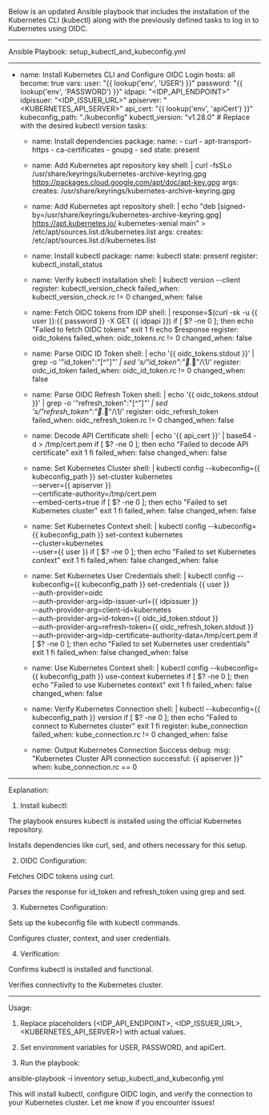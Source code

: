 Below is an updated Ansible playbook that includes the installation of the Kubernetes CLI (kubectl) along with the previously defined tasks to log in to Kubernetes using OIDC.


---

Ansible Playbook: setup_kubectl_and_kubeconfig.yml

---
- name: Install Kubernetes CLI and Configure OIDC Login
  hosts: all
  become: true
  vars:
    user: "{{ lookup('env', 'USER') }}"
    password: "{{ lookup('env', 'PASSWORD') }}"
    idpapi: "<IDP_API_ENDPOINT>"
    idpissuer: "<IDP_ISSUER_URL>"
    apiserver: "<KUBERNETES_API_SERVER>"
    api_cert: "{{ lookup('env', 'apiCert') }}"
    kubeconfig_path: "./kubeconfig"
    kubectl_version: "v1.28.0"  # Replace with the desired kubectl version
  tasks:
    - name: Install dependencies
      package:
        name:
          - curl
          - apt-transport-https
          - ca-certificates
          - gnupg
          - sed
        state: present

    - name: Add Kubernetes apt repository key
      shell: |
        curl -fsSLo /usr/share/keyrings/kubernetes-archive-keyring.gpg https://packages.cloud.google.com/apt/doc/apt-key.gpg
      args:
        creates: /usr/share/keyrings/kubernetes-archive-keyring.gpg

    - name: Add Kubernetes apt repository
      shell: |
        echo "deb [signed-by=/usr/share/keyrings/kubernetes-archive-keyring.gpg] https://apt.kubernetes.io/ kubernetes-xenial main" > /etc/apt/sources.list.d/kubernetes.list
      args:
        creates: /etc/apt/sources.list.d/kubernetes.list

    - name: Install kubectl
      package:
        name: kubectl
        state: present
      register: kubectl_install_status

    - name: Verify kubectl installation
      shell: |
        kubectl version --client
      register: kubectl_version_check
      failed_when: kubectl_version_check.rc != 0
      changed_when: false

    - name: Fetch OIDC tokens from IDP
      shell: |
        response=$(curl -sk -u {{ user }}:{{ password }} -X GET {{ idpapi }})
        if [ $? -ne 0 ]; then
          echo "Failed to fetch OIDC tokens"
          exit 1
        fi
        echo $response
      register: oidc_tokens
      failed_when: oidc_tokens.rc != 0
      changed_when: false

    - name: Parse OIDC ID Token
      shell: |
        echo '{{ oidc_tokens.stdout }}' | grep -o '"id_token":"[^"]*"' | sed 's/"id_token":".*"/\1/'
      register: oidc_id_token
      failed_when: oidc_id_token.rc != 0
      changed_when: false

    - name: Parse OIDC Refresh Token
      shell: |
        echo '{{ oidc_tokens.stdout }}' | grep -o '"refresh_token":"[^"]*"' | sed 's/"refresh_token":".*"/\1/'
      register: oidc_refresh_token
      failed_when: oidc_refresh_token.rc != 0
      changed_when: false

    - name: Decode API Certificate
      shell: |
        echo '{{ api_cert }}' | base64 -d > /tmp/cert.pem
        if [ $? -ne 0 ]; then
          echo "Failed to decode API certificate"
          exit 1
        fi
      failed_when: false
      changed_when: false

    - name: Set Kubernetes Cluster
      shell: |
        kubectl config --kubeconfig={{ kubeconfig_path }} set-cluster kubernetes \
          --server={{ apiserver }} \
          --certificate-authority=/tmp/cert.pem \
          --embed-certs=true
        if [ $? -ne 0 ]; then
          echo "Failed to set Kubernetes cluster"
          exit 1
        fi
      failed_when: false
      changed_when: false

    - name: Set Kubernetes Context
      shell: |
        kubectl config --kubeconfig={{ kubeconfig_path }} set-context kubernetes \
          --cluster=kubernetes \
          --user={{ user }}
        if [ $? -ne 0 ]; then
          echo "Failed to set Kubernetes context"
          exit 1
        fi
      failed_when: false
      changed_when: false

    - name: Set Kubernetes User Credentials
      shell: |
        kubectl config --kubeconfig={{ kubeconfig_path }} set-credentials {{ user }} \
          --auth-provider=oidc \
          --auth-provider-arg=idp-issuer-url={{ idpissuer }} \
          --auth-provider-arg=client-id=kubernetes \
          --auth-provider-arg=id-token={{ oidc_id_token.stdout }} \
          --auth-provider-arg=refresh-token={{ oidc_refresh_token.stdout }} \
          --auth-provider-arg=idp-certificate-authority-data=/tmp/cert.pem
        if [ $? -ne 0 ]; then
          echo "Failed to set Kubernetes user credentials"
          exit 1
        fi
      failed_when: false
      changed_when: false

    - name: Use Kubernetes Context
      shell: |
        kubectl config --kubeconfig={{ kubeconfig_path }} use-context kubernetes
        if [ $? -ne 0 ]; then
          echo "Failed to use Kubernetes context"
          exit 1
        fi
      failed_when: false
      changed_when: false

    - name: Verify Kubernetes Connection
      shell: |
        kubectl --kubeconfig={{ kubeconfig_path }} version
        if [ $? -ne 0 ]; then
          echo "Failed to connect to Kubernetes cluster"
          exit 1
        fi
      register: kube_connection
      failed_when: kube_connection.rc != 0
      changed_when: false

    - name: Output Kubernetes Connection Success
      debug:
        msg: "Kubernetes Cluster API connection successful: {{ apiserver }}"
      when: kube_connection.rc == 0


---

Explanation:

1. Install kubectl:

The playbook ensures kubectl is installed using the official Kubernetes repository.

Installs dependencies like curl, sed, and others necessary for this setup.



2. OIDC Configuration:

Fetches OIDC tokens using curl.

Parses the response for id_token and refresh_token using grep and sed.



3. Kubernetes Configuration:

Sets up the kubeconfig file with kubectl commands.

Configures cluster, context, and user credentials.



4. Verification:

Confirms kubectl is installed and functional.

Verifies connectivity to the Kubernetes cluster.





---

Usage:

1. Replace placeholders (<IDP_API_ENDPOINT>, <IDP_ISSUER_URL>, <KUBERNETES_API_SERVER>) with actual values.


2. Set environment variables for USER, PASSWORD, and apiCert.


3. Run the playbook:

ansible-playbook -i inventory setup_kubectl_and_kubeconfig.yml



This will install kubectl, configure OIDC login, and verify the connection to your Kubernetes cluster. Let me know if you encounter issues!
